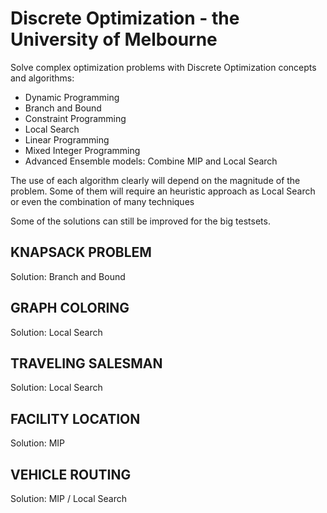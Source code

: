 # Discrete Optimization - the University of Melbourne

Solve complex optimization problems with Discrete Optimization concepts and algorithms:

* Dynamic Programming
* Branch and Bound
* Constraint Programming
* Local Search
* Linear Programming
* Mixed Integer Programming
* Advanced Ensemble models: Combine MIP and Local Search

The use of each algorithm clearly will depend on the magnitude of the problem. Some of them will require an heuristic approach as Local Search or even the combination of many techniques

Some of the solutions can still be improved for the big testsets.

## KNAPSACK PROBLEM

Solution: Branch and Bound

## GRAPH COLORING

Solution: Local Search

## TRAVELING SALESMAN

Solution: Local Search

## FACILITY LOCATION

Solution: MIP

## VEHICLE ROUTING

Solution: MIP / Local Search

